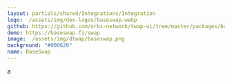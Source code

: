 ```yaml
---
layout: partials/shared/Integrations/Integration
logo:  /assets/img/dex-logos/baseswap.webp
github: https://github.com/orbs-network/twap-ui/tree/master/packages/baseswap
demo: https://baseswap.fi/swap
image:  /assets/img/dtwap/baseswap.png
background: "#000620"
name: BaseSwap
---
```

a